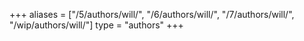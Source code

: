 +++
aliases = ["/5/authors/will/", "/6/authors/will/", "/7/authors/will/", "/wip/authors/will/"]
type = "authors"
+++
